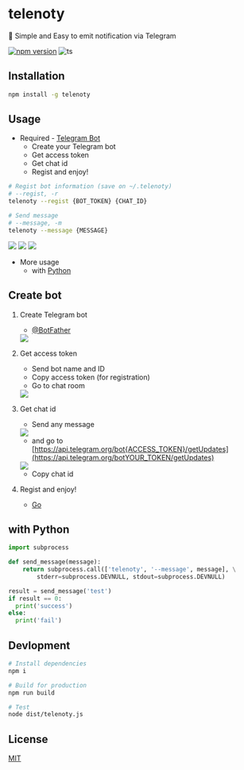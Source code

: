 # telenoty

📢 Simple and Easy to emit notification via Telegram

[![npm version](https://badge.fury.io/js/telenoty.svg)](https://www.npmjs.com/package/telenoty)
![ts](https://badgen.net/badge/-/TypeScript/blue?icon=typescript&label)

## Installation

```bash
npm install -g telenoty
```

## Usage

- Required - [Telegram Bot](#craete-bot)
  - Create your Telegram bot
  - Get access token
  - Get chat id
  - Regist and enjoy!

```bash
# Regist bot information (save on ~/.telenoty)
# --regist, -r
telenoty --regist {BOT_TOKEN} {CHAT_ID}

# Send message
# --message, -m
telenoty --message {MESSAGE}
```

<img src="docs/usage_1.jpg">
<img src="docs/usage_2.jpg">
<img src="docs/usage_3.jpg">

- More usage
  - with [Python](#with-python)

## Create bot

1. Create Telegram bot

   - [@BotFather](https://telegram.me/botfather)

    <img src="docs/bot_1.jpg">

2. Get access token

   - Send bot name and ID
   - Copy access token (for registration)
   - Go to chat room

    <img src="docs/bot_2.jpg">

3. Get chat id

   - Send any message

    <img src="docs/bot_3.jpg">

   - and go to [https://api.telegram.org/bot{ACCESS_TOKEN}/getUpdates](https://api.telegram.org/botYOUR_TOKEN/getUpdates)

    <img src="docs/bot_4.jpg">

   - Copy chat id

4. Regist and enjoy!
   - [Go](#usage)

## with Python

```python
import subprocess

def send_message(message):
    return subprocess.call(['telenoty', '--message', message], \
        stderr=subprocess.DEVNULL, stdout=subprocess.DEVNULL)

result = send_message('test')
if result == 0:
  print('success')
else:
  print('fail')
```

## Devlopment

```bash
# Install dependencies
npm i

# Build for production
npm run build

# Test
node dist/telenoty.js
```

## License

[MIT](LICENSE)
